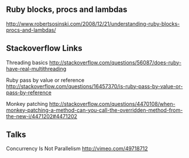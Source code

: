 Ruby blocks, procs and lambdas
------------------------------
http://www.robertsosinski.com/2008/12/21/understanding-ruby-blocks-procs-and-lambdas/


Stackoverflow Links
-------------------
Threading basics
http://stackoverflow.com/questions/56087/does-ruby-have-real-multithreading

Ruby pass by value or reference
http://stackoverflow.com/questions/16457370/is-ruby-pass-by-value-or-pass-by-reference

Monkey patching
http://stackoverflow.com/questions/4470108/when-monkey-patching-a-method-can-you-call-the-overridden-method-from-the-new-i/4471202#4471202

Talks
-----
Concurrency Is Not Parallelism
http://vimeo.com/49718712
